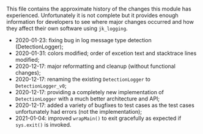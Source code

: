 This file contains the approximate history of the changes this module has experienced. Unfortunately it is not complete but it provides enough information for developers to see where major changes occurred and how they affect their own software using `jk_logging`.

* 2020-01-23: fixing bug in log message type detection (DetectionLogger);
* 2020-01-31: colors modified; order of excetion text and stacktrace lines modified;
* 2020-12-17: major reformatting and cleanup (without functional changes);
* 2020-12-17: renaming the existing `DetectionLogger` to `DetectionLogger_v0`;
* 2020-12-17: providing a completely new implementation of `DetectionLogger` with a much better architecture and API;
* 2020-12-17: added a variety of bugfixes to test cases as the test cases unfortunately had errors (not the implementation);
* 2021-01-04: improved `wrapMain()` to exit gracefully as expected if `sys.exit()` is invoked.




